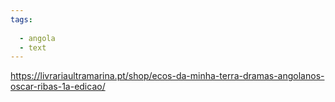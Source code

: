```yaml
---
tags:
  
  - angola
  - text
---
```

https://livrariaultramarina.pt/shop/ecos-da-minha-terra-dramas-angolanos-oscar-ribas-1a-edicao/